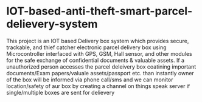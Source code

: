 # IOT-based-anti-theft-smart-parcel-delievery-system
This project is an IOT based Delivery box system which provides secure, trackable, and thief catcher electronic parcel delivery box using Microcontroller interfaced with GPS, GSM, Hall sensor, and other modules for the safe exchange of confidential documents &amp; valuable assets.
If a unauthorized person accesses the parcel deleivery box coatining important documents/Exam papers/valuale assets/passport etc. than instantly owner of the box will be informed via phone call/sms and we can monitor location/safety of aur box by creating a channel on things speak server if single/multiple boxes are sent for delievery
